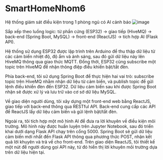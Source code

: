 # SmartHomeNhom6
Hệ thống giám sát điều kiện trong 1 phòng ngủ có AI cảnh báo
![image](https://github.com/user-attachments/assets/4da6a545-9d33-43df-a56e-0e56a7e8ff4d)

Sắp xếp theo luồng logic: từ phần cứng (ESP32) → giao tiếp (HiveMQ) → back-end (Spring Boot, MySQL) → front-end (ReactJS) → tích hợp AI (Flask API).

Hệ thống sử dụng ESP32 được lập trình trên Arduino để thu thập dữ liệu từ các cảm biến nhiệt độ, độ ẩm và ánh sáng, sau đó gửi dữ liệu này lên HiveMQ thông qua giao thức MQTT. Đồng thời, ESP32 cũng subscribe một topic trên HiveMQ để nhận thông điệp điều khiển bật/tắt đèn.

Phía back-end, tôi sử dụng Spring Boot để thực hiện hai vai trò: subscribe topic trên HiveMQ nhằm nhận dữ liệu từ cảm biến, và publish topic để gửi lệnh điều khiển đèn đến ESP32. Dữ liệu cảm biến sau khi được Spring Boot nhận sẽ được xử lý và lưu trữ vào cơ sở dữ liệu MySQL.

Về giao diện người dùng, tôi xây dựng một front-end web bằng ReactJS, giao tiếp với back-end thông qua RESTful API. Back-end cung cấp các API để ReactJS lấy dữ liệu cảm biến và gửi lệnh bật/tắt đèn.

Ngoài ra, tôi tích hợp một mô hình AI để đưa ra lời khuyên về điều kiện môi trường. Mô hình này được huấn luyện trên Jupyter Notebook, sau đó triển khai dưới dạng Flask API chạy trên cổng 5000. Spring Boot sẽ gửi dữ liệu cảm biến mới nhất đến Flask API thông qua phương thức POST, nhận kết quả lời khuyên và trả về cho front-end. Trên giao diện ReactJS, tôi thiết kế một nút để người dùng gọi API này, từ đó hiển thị lời khuyên môi trường dựa trên dữ liệu hiện tại.

